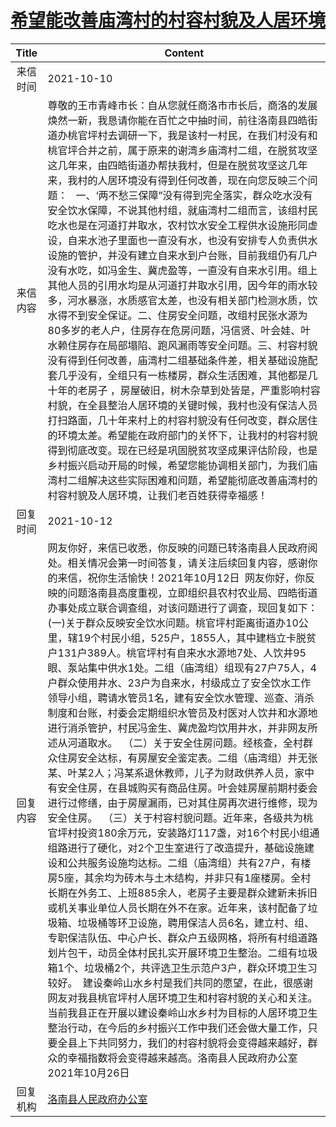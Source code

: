 # <a href="http://www.shangluo.gov.cn/zmhd/ldxxxx.jsp?urltype=leadermail.LeaderMailContentUrl&wbtreeid=1112&leadermailid=7991">希望能改善庙湾村的村容村貌及人居环境</a>
|Title|Content|
|:---:|---|
|来信时间|2021-10-10|
|来信内容|尊敬的王市青峰市长：自从您就任商洛市市长后，商洛的发展焕然一新，我恳请你能在百忙之中抽时间，前往洛南县四皓街道办桃官坪村去调研一下，我是该村一村民，在我们村没有和桃官坪合并之前，属于原来的谢湾乡庙湾村二组，在脱贫攻坚这几年来，由四皓街道办帮扶我村，但是在脱贫攻坚这几年来，我村的人居环境没有得到任何改善，现在向您反映三个问题：   一、‘两不愁三保障”没有得到完全落实，群众吃水没有安全饮水保障，不说其他村组，就庙湾村二组而言，该组村民吃水也是在河道打井取水，农村饮水安全工程供水设施形同虚设，自来水池子里面也一直没有水，也没有安排专人负责供水设施的管护，并没有建立自来水到户台账，目前我组仍有几户没有水吃，如冯金生、冀虎盈等，一直没有自来水引用。组上其他人员的引用水均是从河道打井取水引用，因今年的雨水较多，河水暴涨，水质感官太差，也没有相关部门检测水质，饮水得不到安全保证。二、住房安全问题，改组村民张水源为80多岁的老人户，住房存在危房问题，冯信贤、叶会娃、叶水赖住房存在局部塌陷、跑风漏雨等安全问题。三、村容村貌没有得到任何改善，庙湾村二组基础条件差，相关基础设施配套几乎没有，全组只有一栋楼房，群众生活困难，其他都是几十年的老房子 ，房屋破旧，树木杂草到处皆是，严重影响村容村貌，在全县整治人居环境的关键时候，我村也没有保洁人员打扫路面，几十年来村上的村容村貌没有任何改变，群众居住的环境太差。希望能在政府部门的关怀下，让我村的村容村貌得到彻底改变。现在已经是巩固脱贫攻坚成果评估阶段，也是乡村振兴启动开局的时候，希望您能协调相关部门，为我们庙湾村二组解决这些实际困难和问题，希望能彻底改善庙湾村的村容村貌及人居环境，让我们老百姓获得幸福感！|
|回复时间|2021-10-12|
|回复内容|网友你好，来信已收悉，你反映的问题已转洛南县人民政府阅处。相关情况会第一时间答复，请关注后续回复内容，感谢你的来信，祝你生活愉快！2021年10月12日  网友你好，你反映的问题洛南县高度重视，立即组织县农村农业局、四皓街道办事处成立联合调查组，对该问题进行了调查，现回复如下：  (一)关于群众反映安全饮水问题。桃官坪村距离街道办10公里，辖19个村民小组，525户，1855人，其中建档立卡脱贫户131户389人。桃官坪村有自来水水源地7处、人饮井95眼、泵站集中供水1处。二组（庙湾组）组现有27户75人，4户群众使用井水、23户为自来水，村级成立了安全饮水工作领导小组，聘请水管员1名，建有安全饮水管理、巡查、消杀制度和台账，村委会定期组织水管员及村医对人饮井和水源地进行消杀管护，村民冯金生、冀虎盈均饮用井水，并非网友所述从河道取水。  （二）关于安全住房问题。经核查，全村群众住房安全达标，有房屋安全鉴定表。二组（庙湾组）并无张某、叶某2人；冯某系退休教师，儿子为财政供养人员，家中有安全住房，在县城购买有商品住房。叶会娃房屋前期村委会进行过修缮，由于房屋漏雨，已对其住房再次进行维修，现为安全住房。  （三）关于村容村貌问题。近年来，各级共为桃官坪村投资180余万元，安装路灯117盏，对16个村民小组通组路进行了硬化，对2个卫生室进行了改造提升，基础设施建设和公共服务设施均达标。二组（庙湾组）共有27户，有楼房5座，其余均为砖木与土木结构，并非只有1座楼房。全村长期在外务工、上班885余人，老房子主要是群众建新未拆旧或机关事业单位人员长期在外不在家。近年来，该村配备了垃圾箱、垃圾桶等环卫设施，聘用保洁人员6名，建立村、组、专职保洁队伍、中心户长、群众户五级网格，将所有村组道路划片包干，动员全体村民扎实开展环境卫生整治。二组有垃圾箱1个、垃圾桶2个，共评选卫生示范户3户，群众环境卫生习较好。  建设秦岭山水乡村是我们共同的愿望，在此，很感谢网友对我县桃官坪村人居环境卫生和村容村貌的关心和关注。当前我县正在开展以建设秦岭山水乡村为目标的人居环境卫生整治行动，在今后的乡村振兴工作中我们还会做大量工作，只要全县上下共同努力，我们的村容村貌将会变得越来越好，群众的幸福指数将会变得越来越高。洛南县人民政府办公室2021年10月26日|
|回复机构|<a href="../../categories/agencies/洛南县人民政府办公室.md">洛南县人民政府办公室</a>|
